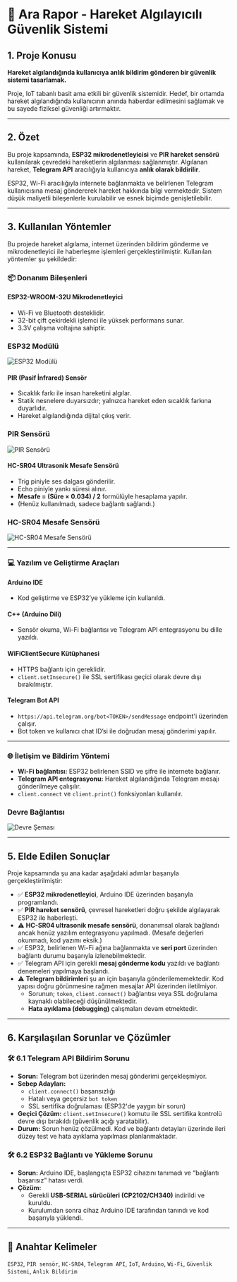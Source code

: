 # 📡 Ara Rapor - Hareket Algılayıcılı Güvenlik Sistemi

## 1. Proje Konusu

**Hareket algılandığında kullanıcıya anlık bildirim gönderen bir güvenlik sistemi tasarlamak.**

Proje, IoT tabanlı basit ama etkili bir güvenlik sistemidir. Hedef, bir ortamda hareket algılandığında kullanıcının anında haberdar edilmesini sağlamak ve bu sayede fiziksel güvenliği artırmaktır.

---

## 2. Özet

Bu proje kapsamında, **ESP32 mikrodenetleyicisi** ve **PIR hareket sensörü** kullanılarak çevredeki hareketlerin algılanması sağlanmıştır. Algılanan hareket, **Telegram API** aracılığıyla kullanıcıya **anlık olarak bildirilir**.

ESP32, Wi-Fi aracılığıyla internete bağlanmakta ve belirlenen Telegram kullanıcısına mesaj göndererek hareket hakkında bilgi vermektedir. Sistem düşük maliyetli bileşenlerle kurulabilir ve esnek biçimde genişletilebilir.

---

## 3. Kullanılan Yöntemler

Bu projede hareket algılama, internet üzerinden bildirim gönderme ve mikrodenetleyici ile haberleşme işlemleri gerçekleştirilmiştir. Kullanılan yöntemler şu şekildedir:

### 📦 Donanım Bileşenleri

#### ESP32-WROOM-32U Mikrodenetleyici
- Wi-Fi ve Bluetooth desteklidir.  
- 32-bit çift çekirdekli işlemci ile yüksek performans sunar.  
- 3.3V çalışma voltajına sahiptir.

### ESP32 Modülü
![ESP32 Modülü](Figures/ESP32.png)

#### PIR (Pasif İnfrared) Sensör
- Sıcaklık farkı ile insan hareketini algılar.  
- Statik nesnelere duyarsızdır; yalnızca hareket eden sıcaklık farkına duyarlıdır.  
- Hareket algılandığında dijital çıkış verir.

### PIR Sensörü
![PIR Sensörü](Figures/pır.png)

#### HC-SR04 Ultrasonik Mesafe Sensörü
- Trig piniyle ses dalgası gönderilir.  
- Echo piniyle yankı süresi alınır.  
- **Mesafe = (Süre × 0.034) / 2** formülüyle hesaplama yapılır.  
- (Henüz kullanılmadı, sadece bağlantı sağlandı.)

### HC-SR04 Mesafe Sensörü
![HC-SR04 Mesafe Sensörü](Figures/HC-SR04.png)

---

### 💻 Yazılım ve Geliştirme Araçları

#### Arduino IDE
- Kod geliştirme ve ESP32’ye yükleme için kullanıldı.

#### C++ (Arduino Dili)
- Sensör okuma, Wi-Fi bağlantısı ve Telegram API entegrasyonu bu dille yazıldı.

#### WiFiClientSecure Kütüphanesi
- HTTPS bağlantı için gereklidir.  
- `client.setInsecure()` ile SSL sertifikası geçici olarak devre dışı bırakılmıştır.

#### Telegram Bot API
- `https://api.telegram.org/bot<TOKEN>/sendMessage` endpoint'i üzerinden çalışır.  
- Bot token ve kullanıcı chat ID’si ile doğrudan mesaj gönderimi yapılır.

---

### 🌐 İletişim ve Bildirim Yöntemi

- **Wi-Fi bağlantısı:** ESP32 belirlenen SSID ve şifre ile internete bağlanır.  
- **Telegram API entegrasyonu:** Hareket algılandığında Telegram mesajı gönderilmeye çalışılır.  
- `client.connect` ve `client.print()` fonksiyonları kullanılır.

### Devre Bağlantısı
![Devre Şeması](Figures/devre.png)

---

## 5. Elde Edilen Sonuçlar

Proje kapsamında şu ana kadar aşağıdaki adımlar başarıyla gerçekleştirilmiştir:

- ✅ **ESP32 mikrodenetleyici**, Arduino IDE üzerinden başarıyla programlandı.
- ✅ **PIR hareket sensörü**, çevresel hareketleri doğru şekilde algılayarak ESP32 ile haberleşti.
- ⚠️ **HC-SR04 ultrasonik mesafe sensörü**, donanımsal olarak bağlandı ancak henüz yazılım entegrasyonu yapılmadı. (Mesafe değerleri okunmadı, kod yazımı eksik.)
- ✅ ESP32, belirlenen Wi-Fi ağına bağlanmakta ve **seri port** üzerinden bağlantı durumu başarıyla izlenebilmektedir.
- ✅ Telegram API için gerekli **mesaj gönderme kodu** yazıldı ve bağlantı denemeleri yapılmaya başlandı.
- ⚠️ **Telegram bildirimleri** şu an için başarıyla gönderilememektedir. Kod yapısı doğru görünmesine rağmen mesajlar API üzerinden iletilmiyor.
  - Sorunun; `token`, `client.connect()` bağlantısı veya SSL doğrulama kaynaklı olabileceği düşünülmektedir.
  - **Hata ayıklama (debugging)** çalışmaları devam etmektedir.

---

## 6. Karşılaşılan Sorunlar ve Çözümler

### 🛠️ 6.1 Telegram API Bildirim Sorunu

- **Sorun:** Telegram bot üzerinden mesaj gönderimi gerçekleşmiyor.
- **Sebep Adayları:**
  - `client.connect()` başarısızlığı
  - Hatalı veya geçersiz `bot token`
  - SSL sertifika doğrulaması (ESP32'de yaygın bir sorun)
- **Geçici Çözüm:** `client.setInsecure()` komutu ile SSL sertifika kontrolü devre dışı bırakıldı (güvenlik açığı yaratabilir).
- **Durum:** Sorun henüz çözülmedi. Kod ve bağlantı detayları üzerinde ileri düzey test ve hata ayıklama yapılması planlanmaktadır.

### 🛠️ 6.2 ESP32 Bağlantı ve Yükleme Sorunu

- **Sorun:** Arduino IDE, başlangıçta ESP32 cihazını tanımadı ve “bağlantı başarısız” hatası verdi.
- **Çözüm:**
  - Gerekli **USB-SERIAL sürücüleri (CP2102/CH340)** indirildi ve kuruldu.
  - Kurulumdan sonra cihaz Arduino IDE tarafından tanındı ve kod başarıyla yüklendi.

---

## 🔑 Anahtar Kelimeler

`ESP32`, `PIR sensör`, `HC-SR04`, `Telegram API`, `IoT`, `Arduino`, `Wi-Fi`, `Güvenlik Sistemi`, `Anlık Bildirim`

